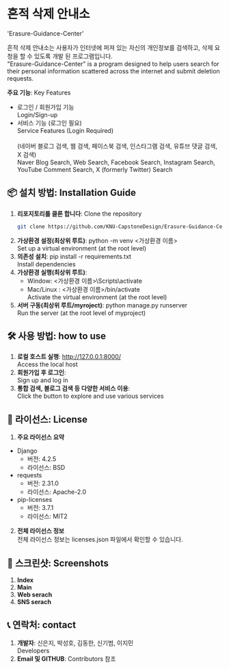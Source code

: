 # 흔적 삭제 안내소
'Erasure-Guidance-Center'

흔적 삭제 안내소는 사용자가 인터넷에 퍼져 있는 자신의 개인정보를 검색하고, 삭제 요청을 할 수 있도록 개발 된 프로그램입니다.  
"Erasure-Guidance-Center" is a program designed to help users search for their personal information scattered across the internet and submit deletion requests.

**주요 기능**: Key Features
- 로그인 / 회원가입 기능  
  Login/Sign-up  
- 서비스 기능 (로그인 필요)  
  Service Features (Login Required)  
  <br>(네이버 블로그 검색, 웹 검색, 페이스북 검색, 인스타그램 검색, 유튜브 댓글 검색, X 검색)
  <br>Naver Blog Search, Web Search, Facebook Search, Instagram Search, YouTube Comment Search, X (formerly Twitter) Search

## 📦 설치 방법: Installation Guide
1. **리포지토리를 클론 합니다**: Clone the repository
   ```bash
   git clone https://github.com/KNU-CapstoneDesign/Erasure-Guidance-Center.git
2. **가상환경 설정(최상위 루트)**: python -m venv <가상환경 이름>
   <br>Set up a virtual environment (at the root level)
3. **의존성 설치**: pip install -r requirements.txt
   <br>Install dependencies
4. **가상환경 실행(최상위 루트)**:
   - Window: <가상환경 이름>\Scripts\activate
   - Mac/Linux : <가상환경 이름>/bin/activate  
   Activate the virtual environment (at the root level)
6. **서버 구동(최상위 루트/myroject)**: python manage.py runserver
   <br>Run the server (at the root level of myproject)  

## 🛠 사용 방법: how to use
1. **로컬 호스트 실행**: http://127.0.0.1:8000/  
   Access the local host  
2. **회원가입 후 로그인**:  
   Sign up and log in  
3. **통합 검색, 블로그 검색 등 다양한 서비스 이용**:  
   Click the button to explore and use various services  

## 📄 라이선스: License
1. **주요 라이선스 요약**  
- Django
  - 버전: 4.2.5
  - 라이선스: BSD
- requests
  - 버전: 2.31.0
  - 라이선스: Apache-2.0
- pip-licenses
  - 버전: 3.7.1
  - 라이선스: MIT2  
  
2. **전체 라이선스 정보**  
전체 라이선스 정보는 licenses.json 파일에서 확인할 수 있습니다.

## 📸 스크린샷: Screenshots
1. **Index**
2. **Main**
3. **Web serach**
4. **SNS serach**

## 📞 연락처: contact
1. **개발자**: 신은지, 박성호, 김동한, 신기범, 이지민  
   Developers
2. **Email 및 GITHUB**: Contributors 참조
